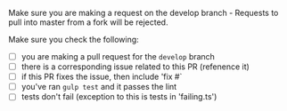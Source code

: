 Make sure you are making a request on the develop branch - Requests to pull into master from a fork will be rejected. 

Make sure you check the following: 
* [ ] you are making a pull request for the `develop` branch
* [ ] there is a corresponding issue related to this PR (refenence it)
* [ ] if this PR fixes the issue, then include 'fix #`
* [ ] you've ran `gulp test` and it passes the lint
* [ ] tests don't fail (exception to this is tests in 'failing.ts')